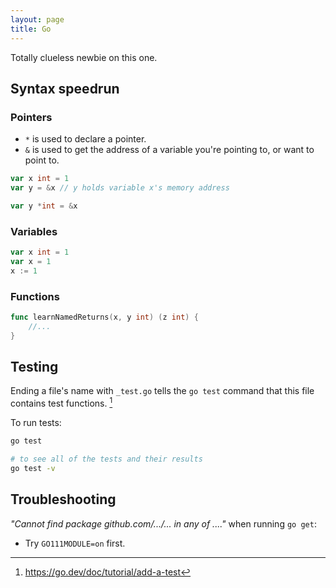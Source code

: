 ```yaml
---
layout: page
title: Go
---
```


Totally clueless newbie on this one.

## Syntax speedrun

### Pointers

- `*` is used to declare a pointer.
- `&` is used to get the address of a variable you're pointing to, or want to point to.

```go
var x int = 1
var y = &x // y holds variable x's memory address

var y *int = &x
```

### Variables

```go
var x int = 1
var x = 1
x := 1
```

### Functions

```go
func learnNamedReturns(x, y int) (z int) {
    //...
}
```

## Testing

Ending a file's name with `_test.go` tells the `go test` command that this file contains test functions. [^1]

To run tests:

```bash
go test

# to see all of the tests and their results
go test -v 

```

## Troubleshooting

_"Cannot find package github.com/.../... in any of ...."_ when running `go get`:

- Try `GO111MODULE=on` first.

[^1]: https://go.dev/doc/tutorial/add-a-test
